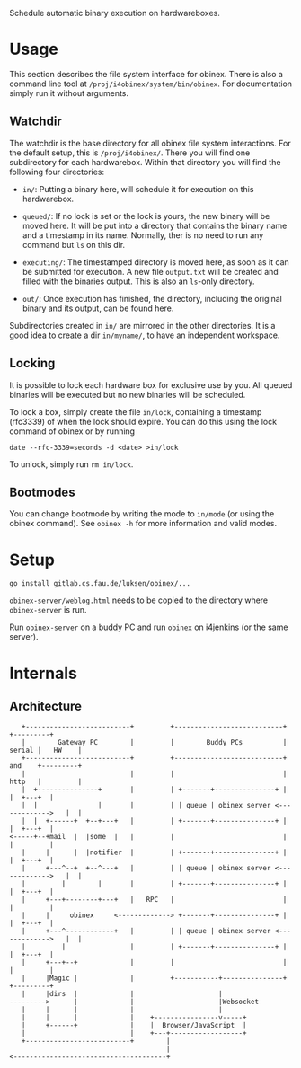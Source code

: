 Schedule automatic binary execution on hardwareboxes.

# Usage
This section describes the file system interface for obinex. There is also a
command line tool at `/proj/i4obinex/system/bin/obinex`. For documentation
simply run it without arguments.

## Watchdir
The watchdir is the base directory for all obinex file system interactions. For
the default setup, this is `/proj/i4obinex/`. There you will find one
subdirectory for each hardwarebox. Within that directory you will find the
following four directories:

- `in/`: Putting a binary here, will schedule it for execution on this
   hardwarebox.

- `queued/`: If no lock is set or the lock is yours, the new binary will be moved
  here. It will be put into a directory that contains the binary name and a
  timestamp in its name. Normally, ther is no need to run any command but `ls`
  on this dir.

- `executing/`: The timestamped directory is moved here, as soon as it can be
  submitted for execution. A new file `output.txt` will be created and filled
  with the binaries output. This is also an `ls`-only directory.

- `out/`: Once execution has finished, the directory, including the original
  binary and its output, can be found here.

Subdirectories created in `in/` are mirrored in the other directories. It is a
good idea to create a dir `in/myname/`, to have an independent workspace.

## Locking
It is possible to lock each hardware box for exclusive use by you. All queued
binaries will be executed but no new binaries will be scheduled.

To lock a box, simply create the file `in/lock`, containing a timestamp
(rfc3339) of when the lock should expire. You can do this using the lock command
of obinex or by running

    date --rfc-3339=seconds -d <date> >in/lock

To unlock, simply run `rm in/lock`.

## Bootmodes

You can change bootmode by writing the mode to `in/mode` (or using the obinex
command). See `obinex -h` for more information and valid modes.

# Setup

    go install gitlab.cs.fau.de/luksen/obinex/...

`obinex-server/weblog.html` needs to be copied to the directory where
`obinex-server` is run.

Run `obinex-server` on a buddy PC and run `obinex` on i4jenkins (or the same
server).

# Internals

## Architecture

       +--------------------------+         +---------------------------+        +---------+
       |        Gateway PC        |         |        Buddy PCs          | serial |   HW    |
       +--------------------------+         +---------------------------+ and    +---------+
       |                          |         |                           | http   |         |
       |  +---------------+       |         | +-------+---------------+ |        |  +---+  |
       |  |               |       |         | | queue | obinex server <------------->   |  |
       |  |  +------+  +--+---+   |         | +-------+---------------+ |        |  +---+  |
    <-----+--+mail  |  |some  |   |         |                           |        |         |
       |     |      |  |notifier  |         | +-------+---------------+ |        |  +---+  |
       |     +---^--+  +--^---+   |         | | queue | obinex server <------------->   |  |
       |         |        |       |         | +-------+---------------+ |        |  +---+  |
       |     +---+--------+---+   |   RPC   |                           |        |         |
       |     |     obinex     <-------------> +-------+---------------+ |        |  +---+  |
       |     +---^------------+   |         | | queue | obinex server <------------->   |  |
       |         |                |         | +-------+---------------+ |        |  +---+  |
       |     +---+--+             |         |                           |        |         |
       |     |Magic |             |         +-----------+---------------+        +---------+
       |     |dirs  |             |                     |
    --------->      |             |                     |Websocket
       |     |      |             |                     |
       |     |      |             |    +----------------v-----+
       |     +------+             |    |  Browser/JavaScript  |
       |                          |    +---+------------------+
       +--------------------------+        |
                                           |
    <--------------------------------------+
